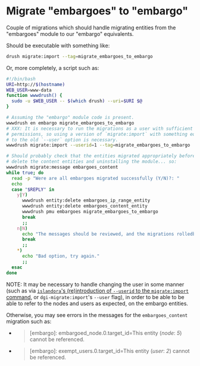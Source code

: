 # Migrate "embargoes" to "embargo"

Couple of migrations which should handle migrating entities from the "embargoes"
module to our "embargo" equivalents.

Should be executable with something like:

```bash
drush migrate:import --tag=migrate_embargoes_to_embargo
```

Or, more completely, a script such as:

```bash
#!/bin/bash
URI=http://$(hostname)
WEB_USER=www-data
function wwwdrush() {
  sudo -u $WEB_USER -- $(which drush) --uri=$URI $@
}

# Assuming the "embargo" module code is present.
wwwdrush en embargo migrate_embargoes_to_embargo
# XXX: It is necessary to run the migrations as a user with sufficient
# permissions, so using a version of `migrate:import` with something equivalent
# to the old `--user` option is necessary.
wwwdrush migrate:import --userid=1 --tag=migrate_embargoes_to_embargo

# Should probably check that the entities migrated appropriately before proceeding to
# delete the content entities and uninstalling the module... so:
wwwdrush migrate:message embargoes_content
while true; do
  read -p "Were are all embargoes migrated successfully (Y/N)?: "
  echo
  case "$REPLY" in
    y|Y)
      wwwdrush entity:delete embargoes_ip_range_entity
      wwwdrush entity:delete embargoes_content_entity
      wwwdrush pmu embargoes migrate_embargoes_to_embargo
      break
      ;;
    n|N)
      echo "The messages should be reviewed, and the migrations rolledback (possibly their status reset, as necessary)."
      break
      ;;
    *)
      echo "Bad option, try again."
      ;;
  esac
done
```

NOTE: It may be necessary to handle changing the user in some manner (such as
via [`islandora`'s (re)introduction of `--userid` to the `migrate:import`
command](https://github.com/Islandora/islandora/blob/2.x/src/Commands/IslandoraCommands.php),
or `dgi-migrate:import`'s `--user` flag), in order to be able to be able to
refer to the nodes and users as expected, on the embargo entities.

Otherwise, you may see errors in the messages for the `embargoes_content`
migration such as:

*
    > [embargo]: embargoed_node.0.target_id=This entity (<em class="placeholder">node</em>: <em class="placeholder">5</em>) cannot be referenced.

*
    > [embargo]: exempt_users.0.target_id=This entity (<em class="placeholder">user</em>: <em class="placeholder">2</em>) cannot be referenced.
